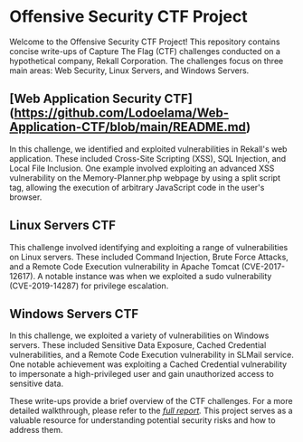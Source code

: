 # Offensive Security CTF Project

Welcome to the Offensive Security CTF Project! This repository contains concise write-ups of Capture The Flag (CTF) challenges conducted on a hypothetical company, Rekall Corporation. The challenges focus on three main areas: Web Security, Linux Servers, and Windows Servers.

## [Web Application Security CTF] (https://github.com/Lodoelama/Web-Application-CTF/blob/main/README.md)

In this challenge, we identified and exploited vulnerabilities in Rekall's web application. These included Cross-Site Scripting (XSS), SQL Injection, and Local File Inclusion. One example involved exploiting an advanced XSS vulnerability on the Memory-Planner.php webpage by using a split script tag, allowing the execution of arbitrary JavaScript code in the user's browser.

## Linux Servers CTF

This challenge involved identifying and exploiting a range of vulnerabilities on Linux servers. These included Command Injection, Brute Force Attacks, and a Remote Code Execution vulnerability in Apache Tomcat (CVE-2017-12617). A notable instance was when we exploited a sudo vulnerability (CVE-2019-14287) for privilege escalation.

## Windows Servers CTF

In this challenge, we exploited a variety of vulnerabilities on Windows servers. These included Sensitive Data Exposure, Cached Credential vulnerabilities, and a Remote Code Execution vulnerability in SLMail service. One notable achievement was exploiting a Cached Credential vulnerability to impersonate a high-privileged user and gain unauthorized access to sensitive data.

These write-ups provide a brief overview of the CTF challenges. For a more detailed walkthrough, please refer to the *[full report](https://docs.google.com/document/d/1RoF1Y571b9bzMwUkaUMYnkZdCBBbZWLw7XP_xnJ5ZFQ/edit#heading=h.664pxxk2abue).* This project serves as a valuable resource for understanding potential security risks and how to address them.
